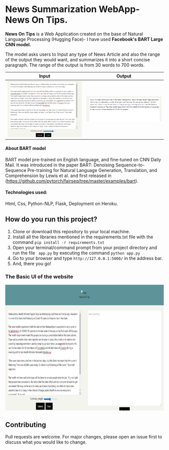 # News Summarization WebApp- News On Tips.


**News On Tips** is a Web Application created on the base of Natural Language Processing (Hugging Face)- I have used **Facebook's BART Large CNN model.** 

The model asks users to Input any type of News Article and also the range of the output they would want, and summarizes it into a short concise paragraph. The range of the output is from 30 words to 700 words.



Input           |  Output
:-------------------------:|:-------------------------:
![](https://github.com/parthkohli92/News-Summarizer/blob/main/images/news3.PNG)  |  ![](https://github.com/parthkohli92/News-Summarizer/blob/main/images/news2.PNG)




#### About BART model
BART model pre-trained on English language, and fine-tuned on CNN Daily Mail. It was introduced in the paper BART: Denoising Sequence-to-Sequence Pre-training for Natural Language Generation, Translation, and Comprehension by Lewis et al. and first released in (https://github.com/pytorch/fairseq/tree/master/examples/bart).

#### Technologies used:
Html, Css, Python-NLP, Flask, Deployment on Heroku.

## How do you run this project?

1. Clone or download this repository to your local machine.
2. Install all the libraries mentioned in the requirements.txt file with the command ```pip install -r requirements.txt ```
3. Open your terminal/command prompt from your project directory and run the file ``` app.py``` by executing the command ```python app.py```
4. Go to your browser and type ```http://127.0.0.1:5000/``` in the address bar.
5. And, there you go!

### The Basic UI of the website

<p align="center">
  <img width="1000" height="400" src="https://github.com/parthkohli92/News-Summarizer/blob/main/images/news1.PNG">
</p>


## Contributing
Pull requests are welcome. For major changes, please open an issue first to discuss what you would like to change.

